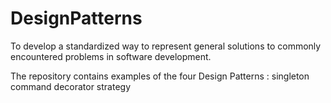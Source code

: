 # DesignPatterns

To develop a standardized way to represent general solutions to commonly encountered problems in software development.

The repository contains examples of the four Design Patterns : 
singleton
command
decorator
strategy

